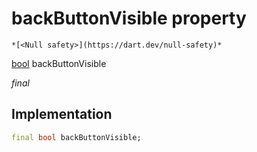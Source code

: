 


# backButtonVisible property




    *[<Null safety>](https://dart.dev/null-safety)*


[bool](https://api.flutter.dev/flutter/dart-core/bool-class.html) backButtonVisible
  
_final_






## Implementation

```dart
final bool backButtonVisible;


```







